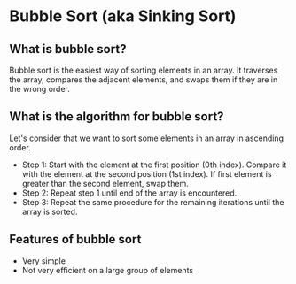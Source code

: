 # Bubble Sort (aka Sinking Sort)

## What is bubble sort?
Bubble sort is the easiest way of sorting elements in an array. It traverses the array, compares the adjacent elements, and swaps them if they are in the wrong order.

## What is the algorithm for bubble sort?
Let's consider that we want to sort some elements in an array in ascending order.
- Step 1: Start with the element at the first position (0th index). Compare it with the element at the second position (1st index). If first element is greater than the second element, swap them.
- Step 2: Repeat step 1 until end of the array is encountered.
- Step 3: Repeat the same procedure for the remaining iterations until the array is sorted.

## Features of bubble sort
- Very simple
- Not very efficient on a large group of elements